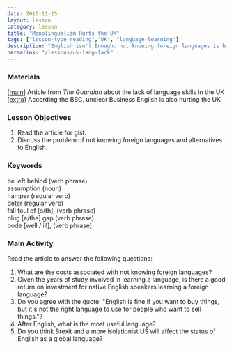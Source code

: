 ```yaml
---
date: 2016-11-15
layout: lesson
category: lesson
title: "Monolingualism Hurts the UK"
tags: ["lesson-type-reading","UK", "language-learning"]
description: "English isn't Enough: not knowing foreign languages is hurting the UK economy" 
permalink: "/lessons/uk-lang-lack"
--- 
```

### Materials 

[<a href="https://www.theguardian.com/education/2013/dec/10/language-skills-deficit-costs-uk-economy" target="_blank">main</a>] Article from *The Guardian* about the lack of language skills in the UK  
[<a href="http://www.bbc.com/capital/story/20161028-native-english-speakers-are-the-worlds-worst-communicators" target="_blank">extra</a>] According the BBC, unclear Business English is also hurting the UK

### Lesson Objectives 

1. Read the article for gist. 
2. Discuss the problem of not knowing foreign languages and alternatives to English. 

### Keywords

be left behind (verb phrase)  
assumption (noun)  
hamper (regular verb)  
deter (regular verb)  
fall foul of [s/th], (verb phrase)  
plug [a/the] gap (verb phrase)  
bode [well / ill], (verb phrase)    

### Main Activity 

Read the article to answer the following questions: 

1. What are the costs associated with not knowing foreign languages? 
2. Given the years of study involved in learning a language, is there a good return on investment for native English speakers learning a foreign language? 
3. Do you agree with the quote: "English is fine if you want to buy things, but it's not the right language to use for people who want to sell things."?  
4. After English, what is the most useful language? 
5. Do you think Brexit and a more isolationist US will affect the status of English as a global language? 
